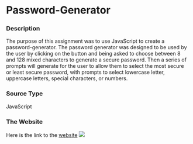 # Password-Generator

<h3>Description</h3>
<p>The purpose of this assignment was to use JavaScript to create a password-generator. The password generator was designed to be used by the user by clicking on the button and being asked to choose between 8 and 128 mixed characters to generate a secure password. Then a series of prompts will generate for the user to allow them to select the most secure or least secure password, with prompts to select lowercase letter, uppercase letters, special characters, or numbers.</p> 

<h3>Source Type </h3>
<p>JavaScript</p>

<h3>The Website</h3>
<p>Here is the link to the <a href ="https://mcgeevee.github.io/Password-Generator/" >website</a>
<img src ="PasswordPic.png"> 
